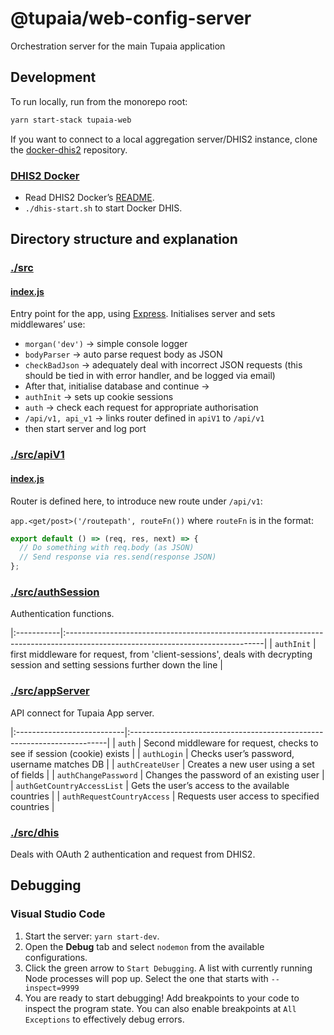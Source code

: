 # @tupaia/web-config-server

Orchestration server for the main Tupaia application

## Development

To run locally, run from the monorepo root:

```sh
yarn start-stack tupaia-web
```

If you want to connect to a local aggregation server/DHIS2 instance, clone the [docker-dhis2](https://github.com/beyondessential/docker-dhis2) repository.

### [DHIS2 Docker](https://github.com/sussol/docker-dhis2)

- Read DHIS2 Docker’s [README](https://github.com/beyondessential/docker-dhis2#readme).
- `./dhis-start.sh` to start Docker DHIS.

## Directory structure and explanation

### [./src](src)

#### [index.js](src/index.js)

Entry point for the app, using [Express](https://expressjs.com). Initialises server and sets middlewares’ use:

- `morgan('dev')` → simple console logger
- `bodyParser` → auto parse request body as JSON
- `checkBadJson` → adequately deal with incorrect JSON requests (this should be tied in with error handler, and be logged via email)
- After that, initialise database and continue →
- `authInit` → sets up cookie sessions
- `auth` → check each request for appropriate authorisation
- `/api/v1, api_v1` → links router defined in `apiV1` to `/api/v1`
- then start server and log port

### [./src/apiV1](src/apiV1)

#### [index.js](src/apiV1/index.js)

Router is defined here, to introduce new route under `/api/v1`:

`app.<get/post>('/routepath', routeFn())` where `routeFn` is in the format:

```js
export default () => (req, res, next) => {
  // Do something with req.body (as JSON)
  // Send response via res.send(response JSON)
};
```

### [./src/authSession](src/authSession)

Authentication functions.

|:-----------|:-------------------------------------------------------------------------------------------------------------------------------|
| `authInit` | first middleware for request, from 'client-sessions', deals with decrypting session and setting sessions further down the line |

### [./src/appServer](appServer)

API connect for Tupaia App server.

|:---------------------------|:------------------------------------------------------------------------|
| `auth`                     | Second middleware for request, checks to see if session (cookie) exists |
| `authLogin`                | Checks user’s password, username matches DB                             |
| `authCreateUser`           | Creates a new user using a set of fields                                |
| `authChangePassword`       | Changes the password of an existing user                                |
| `authGetCountryAccessList` | Gets the user’s access to the available countries                       |
| `authRequestCountryAccess` | Requests user access to specified countries                             |

### [./src/dhis](src/dhis)

Deals with OAuth 2 authentication and request from DHIS2.

## Debugging

### Visual Studio Code

1. Start the server: `yarn start-dev`.
2. Open the **Debug** tab and select `nodemon` from the available configurations.
3. Click the green arrow to `Start Debugging`. A list with currently running Node processes will pop up. Select the one that starts with `--inspect=9999`
4. You are ready to start debugging! Add breakpoints to your code to inspect the program state. You can also enable breakpoints at `All Exceptions` to effectively debug errors.
